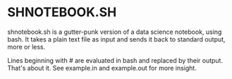 # SHNOTEBOOK.SH 

shnotebook.sh is a gutter-punk version of a data science notebook,
using bash. It takes a plain text file as input and sends it back to
standard output, more or less.

Lines beginning with # are evaluated in bash and replaced by their
output. That's about it. See example.in and example.out for more
insight.

